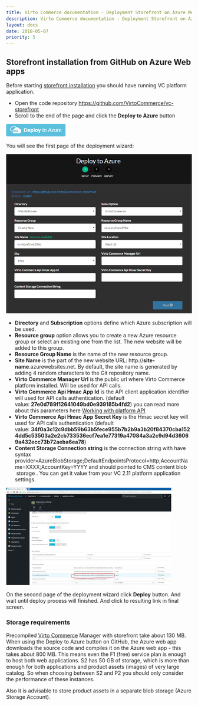 ```yaml
---
title: Virto Commerce documentation - Deployment Storefront on Azure Web apps
description: Virto Commerce documentation - Deployment Storefront on Azure Web apps
layout: docs
date: 2018-05-07
priority: 5
---
```


## Storefront installation from GitHub on Azure Web apps

Before starting <a class="crosslink" href="https://virtocommerce.com/ecommerce-website" target="_blank">storefront installation</a> you should have running VC platform application.

* Open the code repository <a href="https://github.com/VirtoCommerce/vc-storefront" rel="nofollow">https://github.com/VirtoCommerce/vc-storefront</a>
* Scroll to the end of the page and click the **Deploy to Azure** button

![Deploy to Azure button](../images/image2015-4-6_16-43-13.png "Deploy to Azure button")
  
You will see the first page of the deployment wizard:
  
![First step of Deploy Wizard](../images/image2016-6-10_15-59-8.png "First step of Deploy Wizard")
  
* **Directory** and **Subscription** options define which Azure subscription will be used.
* **Resource group** option allows you to create a new Azure resource group or select an existing one from the list. The new website will be added to this group.
* **Resource Group Name** is the name of the new resource group.
* **Site Name** is the part of the new website URL: http://**site-name**.azurewebsites.net. By default, the site name is generated by adding 4 random characters to the Git repository name.
* **Virto Commerce Manager Url** is the public url where Virto Commerce platform installed. Will be used for API calls.
* **Virto Commerce Api Hmac App Id** is the API client application identifier will used for API calls authentication. (default value: **27e0d789f12641049bd0e939185b4fd2**) you can read more about this parameters here [Working with platform API](https://virtocommerce.com/docs/vc2devguide/development-scenarios/working-with-platform-api)
* **Virto Commerce Api Hmac App Secret Key** is the Hmac secret key will used for API calls authentication (default value: **34f0a3c12c9dbb59b63b5fece955b7b2b9a3b20f84370cba1524dd5c53503a2e2cb733536ecf7ea1e77319a47084a3a2c9d94d36069a432ecc73b72aeba6ea78**)
* **Content Storage Connection string** is the connection string with have syntax provider=AzureBlobStorage;DefaultEndpointsProtocol=http;AccountName=XXXX;AccountKey=YYYY and should pointed to CMS content blob  storage . You can get it value from your VC 2.11 platform application settings.

![Virto Commerce 2 application settings in Azure](../images/image2016-6-10_16-15-5.png "Virto Commerce 2 application settings in Azure")

On the second page of the deployment wizard click **Deploy** button. And wait until deploy process will finished. And click to resulting link in final screen.

### Storage requirements

Precompiled <a class="crosslink" href="https://virtocommerce.com/b2b-ecommerce-platform" target="_blank">Virto Commerce</a> Manager with storefront take about 130 MB. When using the Deploy to Azure button on GitHub, the Azure web app downloads the source code and compiles it on the Azure web app - this takes about 800 MB. This means even the F1 (free) service plan is enough to host both web applications. S2 has 50 GB of storage, which is more than enough for both applications and product assets (images) of very large catalog. So when choosing between S2 and P2 you should only consider the performance of these instances. 

Also it is advisable to store product assets in a separate blob storage (Azure Storage Account).
